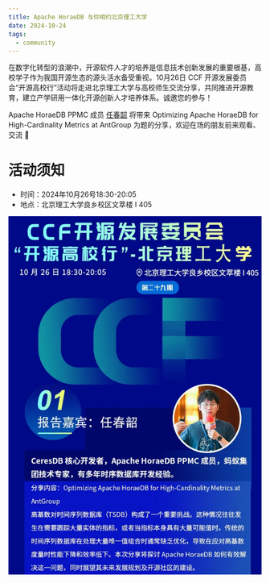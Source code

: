 ```yaml
---
title: Apache HoraeDB 与你相约北京理工大学
date: 2024-10-24
tags:
  - community
---
```


在数字化转型的浪潮中，开源软件人才的培养是信息技术创新发展的重要根基，高校学子作为我国开源生态的源头活水备受重视。10月26日 CCF 开源发展委员会“开源高校行”活动将走进北京理工大学与高校师生交流分享，共同推进开源教育，建立产学研用一体化开源创新人才培养体系。诚邀您的参与！

Apache HoraeDB PPMC 成员 [任春韶](https://github.com/chunshao90) 将带来 Optimizing Apache HoraeDB for High-Cardinality Metrics at AntGroup 为题的分享，欢迎在场的朋友前来观看、交流 🤝

# 活动须知

- 时间：2024年10月26号18:30-20:05
- 地点：北京理工大学良乡校区文萃楼 I 405

![](/images/ccf-bit.jpg)
